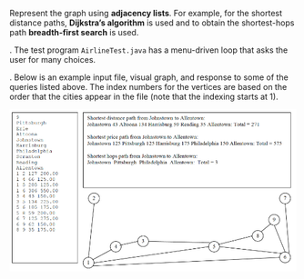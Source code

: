 Represent the graph using **adjacency lists**. For example,  for the shortest distance paths, **Dijkstra’s algorithm** is used and to obtain the shortest-hops path **breadth-first search** is used.

. The test program `AirlineTest.java` has a menu-driven loop that asks the user for many choices. 

.	Below is an example input file, visual graph, and response to some of the queries listed above. The index numbers for the vertices are based on the order that the cities appear in the file (note that the indexing starts at 1).

![](docs/a4.png)

